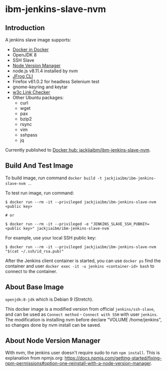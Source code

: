 # ibm-jenkins-slave-nvm

## Introduction

A jenkins slave image supports:

- [Docker in Docker](https://hub.docker.com/_/docker/)
- OpenJDK 8
- SSH Slave
- [Node Version Manager](https://github.com/creationix/nvm)
- node.js v8.11.4 installed by nvm
- [JFrog CLI](https://jfrog.com/getcli/)
- Firefox v61.0.2 for headless Selenium test
- gnome-keyring and keytar
- [w3c Link Checker](https://github.com/w3c/link-checker)
- Other Ubuntu packages:
  * curl
  * wget
  * pax
  * bzip2
  * rsync
  * vim
  * sshpass
  * jq

Currently published to [Docker hub: jackjiaibm/ibm-jenkins-slave-nvm](https://hub.docker.com/r/jackjiaibm/ibm-jenkins-slave-nvm/).

## Build And Test Image

To build image, run command `docker build -t jackjiaibm/ibm-jenkins-slave-nvm .`.

To test run image, run command:

```
$ docker run --rm -it --privileged jackjiaibm/ibm-jenkins-slave-nvm <public key>

# or

$ docker run --rm -it --privileged -e "JENKINS_SLAVE_SSH_PUBKEY=<public key>" jackjiaibm/ibm-jenkins-slave-nvm
```

For example, use your local SSH public key:

```
$ docker run --rm -it --privileged jackjiaibm/ibm-jenkins-slave-nvm "$(cat ~/.ssh/id_rsa.pub)"
```

After the Jenkins client container is started, you can use `docker ps` find the container and user `docker exec -it -u jenkins <container-id> bash` to connect to the container.

## About Base Image

`openjdk:8-jdk` which is Debian 9 (Stretch).

This docker image is a modified version from official `jenkins/ssh-slave`, and can be used as `Connect method` - `Connect with SSH` with user `jenkins`. The modification is installing nvm before declare "VOLUME /home/jenkins", so changes done by nvm install can be saved.

## About Node Version Manager

With nvm, the jenkins user doesn't require sudo to run `npm install`. This is explanation from npmjs.org: https://docs.npmjs.com/getting-started/fixing-npm-permissions#option-one-reinstall-with-a-node-version-manager.
